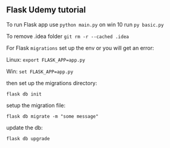 ## Flask Udemy tutorial

To run Flask app use `python main.py` on win 10 run `py basic.py`

To remove .idea folder `git rm -r --cached .idea`

For Flask `migrations` set up the env or you will get an error:

Linux: `export FLASK_APP=app.py`

Win: `set FLASK_APP=app.py`

then set up the migrations directory:

`flask db init`

setup the migration file:

`flask db migrate -m "some message"`

update the db:

`flask db upgrade`